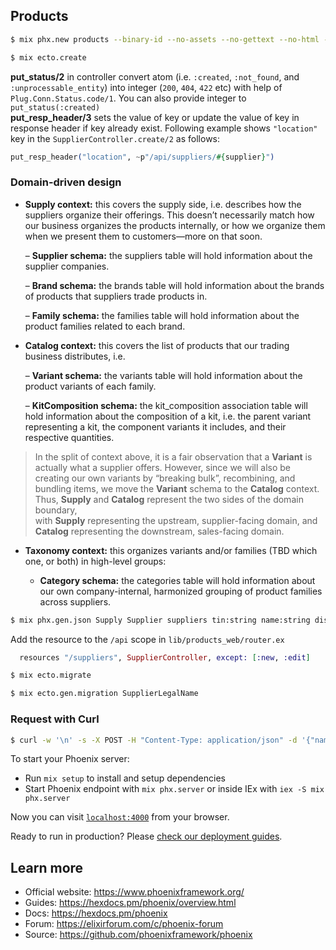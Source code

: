 ## Products     
    
```bash
$ mix phx.new products --binary-id --no-assets --no-gettext --no-html --no-live --no-mailer

$ mix ecto.create
```     
   
**put_status/2** in controller convert atom (i.e. `:created`, `:not_found`, and `:unprocessable_entity`) into integer (`200`, `404`, `422` etc) with help of `Plug.Conn.Status.code/1`. You can also provide integer to `put_status(:created)`    
**put_resp_header/3** sets the value of key or update the value of key in response header if key already exist. Following example shows `"location"` key in the `SupplierController.create/2` as follows:    
```elixir
put_resp_header("location", ~p"/api/suppliers/#{supplier}")
```   


### Domain-driven design     
     
- **Supply context:** this covers the supply side, i.e. describes how the suppliers organize their offerings. This doesn’t necessarily match how our business organizes the products internally, or how we organize them when we present them to customers—more on that soon.    
   
  – **Supplier schema:** the suppliers table will hold information about the supplier companies.    
  
  – **Brand schema:** the brands table will hold information about the brands of products that suppliers trade products in.     
  
  – **Family schema:** the families table will hold information about the product families related to each brand.
  
- **Catalog context:** this covers the list of products that our trading business distributes, i.e.    
   
  – **Variant schema:** the variants table will hold information about the product variants of each family.     
  
  – **KitComposition schema:** the kit_composition association table will hold information about the composition of a kit, i.e. the parent variant representing a kit, the component variants it includes, and their respective quantities.     
      
      
> In the split of context above, it is a fair observation that a **Variant** is actually what a supplier offers. However, since we will also be creating our own variants by “breaking bulk”, recombining, and bundling items, we move the **Variant** schema to the **Catalog** context. Thus, **Supply** and **Catalog** represent the two sides of the domain boundary,    
> with **Supply** representing the upstream, supplier-facing domain, and **Catalog** representing the downstream, sales-facing domain.    
    
- **Taxonomy context:** this organizes variants and/or families (TBD which one, or both) in high-level groups:     
     
  - **Category schema:** the categories table will hold information about our own company-internal, harmonized grouping of product families across suppliers.     

     
```bash
$ mix phx.gen.json Supply Supplier suppliers tin:string name:string discount:integer
```     
    
Add the resource to the  `/api` scope in `lib/products_web/router.ex`   
```elixir
  resources "/suppliers", SupplierController, except: [:new, :edit]
```    
    
```bash
$ mix ecto.migrate
```    
    
```bash
$ mix ecto.gen.migration SupplierLegalName
```    
    
### Request with Curl
```bash
$ curl -w '\n' -s -X POST -H "Content-Type: application/json" -d '{"name": "YOLOTRONIC Laboratories SMPC"}' http://localhost:4000/api/suppliers
```    
    
    


To start your Phoenix server:

  * Run `mix setup` to install and setup dependencies
  * Start Phoenix endpoint with `mix phx.server` or inside IEx with `iex -S mix phx.server`

Now you can visit [`localhost:4000`](http://localhost:4000) from your browser.

Ready to run in production? Please [check our deployment guides](https://hexdocs.pm/phoenix/deployment.html).

## Learn more

  * Official website: https://www.phoenixframework.org/
  * Guides: https://hexdocs.pm/phoenix/overview.html
  * Docs: https://hexdocs.pm/phoenix
  * Forum: https://elixirforum.com/c/phoenix-forum
  * Source: https://github.com/phoenixframework/phoenix

